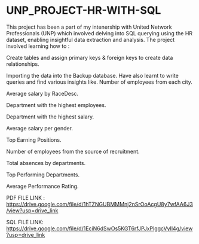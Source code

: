 # UNP_PROJECT-HR-WITH-SQL
This project has been a part of my intenership with United Network Professionals (UNP) which involved delving into SQL querying using the HR dataset, enabling insightful data extraction and analysis. The project involved learning how to :

Create tables and assign primary keys & foreign keys to create data relationships.

Importing the data into the Backup database. Have also learnt to write queries and find various insights like.
Number of employees from each city.

Average salary by RaceDesc.

Department with the highest employees.

Department with the highest salary.

Average salary per gender.

Top Earning Positions.

Number of employees from the source of recruitment.

Total absences by departments.

Top Performing Departments.

Average Performance Rating.


PDF FILE LINK : https://drive.google.com/file/d/1hTZNGUBMMMnj2nSrOoAcgU8y7wfAA6J3/view?usp=drive_link

SQL FILE LINK: https://drive.google.com/file/d/1EciN6dSwOs5KGT6rfJPJxPlggcVyIl4g/view?usp=drive_link
